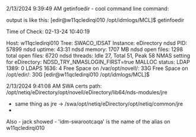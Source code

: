 2/13/2024 9:39:49 AM
getinfoedir - cool command line command:

output is like this:
[edir@w11qcledirqi010 /opt/idmlogs/MCL]$ getinfoedir

Time of Check: 02-13-24 10:40:19

Host: w11qcledirqi010
Tree: SWACO_IDSAT
Instance: eDirectory
ndsd PID: 57899
ndsd uptime: 43:31
ndsd memory: 1707 MB
ndsd open files: 1298
total open files: 6720
ndsd threads: Idle 27, Total 51, Peak 58
NMAS setting for eDirectory: NDSD_TRY_NMASLOGIN_FIRST=true
MALLOC status:
LDAP 1389: 0
LDAPS 1636: 4
Free Space on /var/opt/novell/: 33G
Free Space on /opt/edir/: 30G
[edir@w11qcledirqi010 /opt/idmlogs/MCL]$


2/13/2024 9:41:08 AM
SWA certs path: /opt/netiq/eDirectory/opt/novell/eDirectory/lib64/nds-modules/jre
 - same thing as jre -> /swa/opt/netiq/eDirectory/opt/netiq/common/jre
 -
 Also - jack showed - 'idm-swarootcaqa' is the name of the alias on w11qcledirqi010
 
